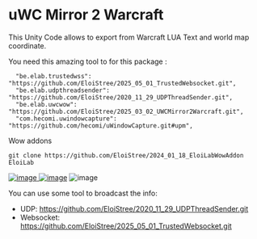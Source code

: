 # uWC Mirror 2 Warcraft


This Unity Code allows to export from Warcraft LUA Text and world map coordinate.

You need this amazing tool to for this package :  
```
  "be.elab.trustedwss": "https://github.com/EloiStree/2025_05_01_TrustedWebsocket.git",
  "be.elab.udpthreadsender": "https://github.com/EloiStree/2020_11_29_UDPThreadSender.git",
  "be.elab.uwcwow": "https://github.com/EloiStree/2025_03_02_UWCMirror2Warcraft.git",
  "com.hecomi.uwindowcapture": "https://github.com/hecomi/uWindowCapture.git#upm",

```

Wow addons
```
git clone https://github.com/EloiStree/2024_01_18_EloiLabWowAddon EloiLab
```

[![image](https://github.com/user-attachments/assets/e3af565a-28b7-4256-b094-b52b8d244a6e)
![image](https://github.com/user-attachments/assets/bf7f7e04-5b89-452b-a7c9-d2bf87d4ed86)](https://github.com/hecomi/uWindowCapture)
![image](https://github.com/user-attachments/assets/21501076-c339-47c9-b0af-1dffacc477ad)


You can use some tool to broadcast the info:
- UDP: https://github.com/EloiStree/2020_11_29_UDPThreadSender.git
- Websocket: https://github.com/EloiStree/2025_05_01_TrustedWebsocket.git
